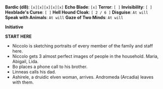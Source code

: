 **Bardic (d8)**: `[x][x][x][x][x]`
**Echo Blade**: `[x]`
**Terror**: `[ ]`
**Invisibility**: `[ ]`
**Hexblade's Curse**: `[ ]`
**Hell Hound Cloak**: `[ 2 / 6 ]`
**Disguise**: `At will`
**Speak with Animals**: `At will`
**Gaze of Two Minds**: `At will`

**Initiative**

**START HERE**
- Niccolo is sketching portraits of every member of the family and staff here.
- Niccolo gets 3 almost perfect images of people in the household. Maria, Abigail, Lida.
- Bo places a phone call to his brother.
- Linneas calls his dad.
- Ashirele, a druidic elven woman, arrives. Andromeda (Arcadia) leaves with them.